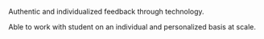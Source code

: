 Authentic and individualized feedback through technology. 

Able to work with student on an individual and personalized basis at scale. 
